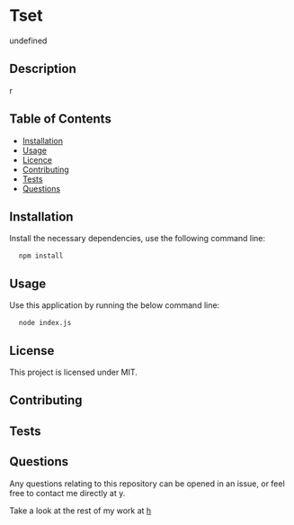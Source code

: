
# Tset

undefined

## Description
r

## Table of Contents
- [Installation](#Installation)
- [Usage](#Usage)
- [Licence](#Licence)
- [Contributing](#Contributing)
- [Tests](#Tests)
- [Questions](#Questions)

## Installation

Install the necessary dependencies, use the following command line:

<pre>
  <code>npm install</code>
</pre>

## Usage

Use this application by running the below command line:

<pre>
  <code>node index.js</code>
</pre>

## License

This project is licensed under MIT.

## Contributing

## Tests

## Questions

Any questions relating to this repository can be opened in an issue, or feel free to contact me 
directly at y.

Take a look at the rest of my work at [h](https://github.com/h)

